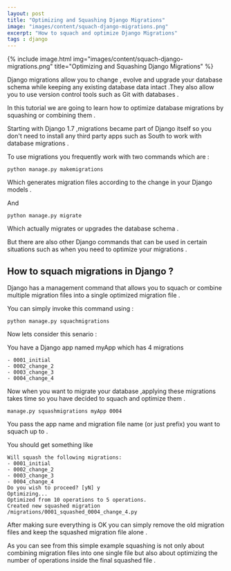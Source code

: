 ```yaml
---
layout: post
title: "Optimizing and Squashing Django Migrations"
image: "images/content/squach-django-migrations.png"
excerpt: "How to squach and optimize Django Migrations" 
tags : django 
---
```


{% include image.html 
    img="images/content/squach-django-migrations.png" 
    title="Optimizing and Squashing Django Migrations" 
%}


Django migrations allow you to change , evolve and upgrade your database schema while keeping any existing database
data intact .They also allow you to use version control tools such as Git with databases .

In this tutorial we are going to learn how to optimize database migrations by squashing or combining them .

Starting with Django 1.7 ,migrations became part of Django itself so you don't need to install any third party apps 
such as South to work with database migrations .

To use migrations you frequently work with two commands which are :

    python manage.py makemigrations 

Which generates migration files according to the change in your Django models .

And 

    python manage.py migrate      

Which actually migrates or upgrades the database schema .    

But there are also other Django commands that can be used in certain situations such as when you need to optimize 
your migrations .

<h2>How to squach migrations in Django ?</h2>

Django has a management command that allows you to squach or combine multiple migration files into a single optimized migration file .

You can simply invoke this command using :

    python manage.py squachmigrations 

Now lets consider this senario : 

You have a Django app named myApp which has 4 migrations 

    - 0001_initial
    - 0002_change_2
    - 0003_change_3
    - 0004_change_4 

Now when you want to migrate your database ,applying these migrations takes time so you have decided to squach and 
optimize them .

    manage.py squashmigrations myApp 0004

You pass the app name and migration file name (or just prefix) you want to squach up to .

You should get something like 

    Will squash the following migrations:
    - 0001_initial
    - 0002_change_2
    - 0003_change_3
    - 0004_change_4 
    Do you wish to proceed? [yN] y
    Optimizing...
    Optimized from 10 operations to 5 operations.
    Created new squashed migration /migrations/0001_squashed_0004_change_4.py 

After making sure everything is OK you can simply remove the old migration files and keep the squashed migration 
file alone .

As you can see from this simple example squashing is not only about combining migration files into one single file 
but also about optimizing the number of operations inside the final squashed file .


    


